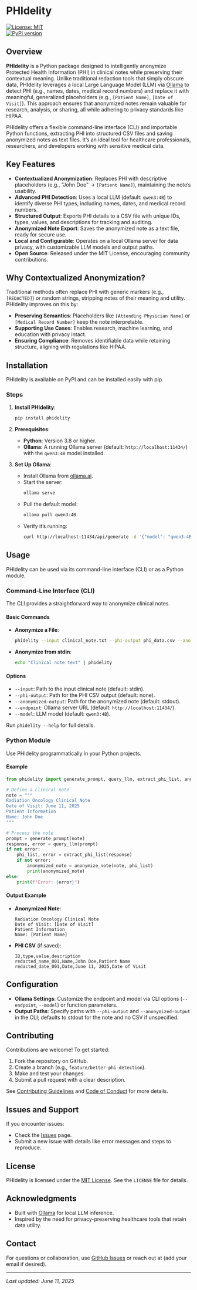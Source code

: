 # PHIdelity

[![License: MIT](https://img.shields.io/badge/License-MIT-yellow.svg)](https://opensource.org/licenses/MIT)  
[![PyPI version](https://badge.fury.io/py/phidelity.svg)](https://pypi.org/project/phidelity/)

## Overview

**PHIdelity** is a Python package designed to intelligently anonymize Protected Health Information (PHI) in clinical notes while preserving their contextual meaning. Unlike traditional redaction tools that simply obscure data, PHIdelity leverages a local Large Language Model (LLM) via [Ollama](https://ollama.ai/) to detect PHI (e.g., names, dates, medical record numbers) and replace it with meaningful, generalized placeholders (e.g., `[Patient Name]`, `[Date of Visit]`). This approach ensures that anonymized notes remain valuable for research, analysis, or sharing, all while adhering to privacy standards like HIPAA.

PHIdelity offers a flexible command-line interface (CLI) and importable Python functions, extracting PHI into structured CSV files and saving anonymized notes as text files. It’s an ideal tool for healthcare professionals, researchers, and developers working with sensitive medical data.

## Key Features

- **Contextualized Anonymization**: Replaces PHI with descriptive placeholders (e.g., "John Doe" → `[Patient Name]`), maintaining the note’s usability.
- **Advanced PHI Detection**: Uses a local LLM (default: `qwen3:4B`) to identify diverse PHI types, including names, dates, and medical record numbers.
- **Structured Output**: Exports PHI details to a CSV file with unique IDs, types, values, and descriptions for tracking and auditing.
- **Anonymized Note Export**: Saves the anonymized note as a text file, ready for secure use.
- **Local and Configurable**: Operates on a local Ollama server for data privacy, with customizable LLM models and output paths.
- **Open Source**: Released under the MIT License, encouraging community contributions.

## Why Contextualized Anonymization?

Traditional methods often replace PHI with generic markers (e.g., `[REDACTED]`) or random strings, stripping notes of their meaning and utility. PHIdelity improves on this by:

- **Preserving Semantics**: Placeholders like `[Attending Physician Name]` or `[Medical Record Number]` keep the note interpretable.
- **Supporting Use Cases**: Enables research, machine learning, and education with privacy intact.
- **Ensuring Compliance**: Removes identifiable data while retaining structure, aligning with regulations like HIPAA.

## Installation

PHIdelity is available on PyPI and can be installed easily with pip.

### Steps

1. **Install PHIdelity**:
   ```bash
   pip install phidelity
   ```

2. **Prerequisites**:
   - **Python**: Version 3.8 or higher.
   - **Ollama**: A running Ollama server (default: `http://localhost:11434/`) with the `qwen3:4B` model installed.

3. **Set Up Ollama**:
   - Install Ollama from [ollama.ai](https://ollama.ai/).
   - Start the server:
     ```bash
     ollama serve
     ```
   - Pull the default model:
     ```bash
     ollama pull qwen3:4B
     ```
   - Verify it’s running:
     ```bash
     curl http://localhost:11434/api/generate -d '{"model": "qwen3:4B", "prompt": "Test"}'
     ```

## Usage

PHIdelity can be used via its command-line interface (CLI) or as a Python module.

### Command-Line Interface (CLI)

The CLI provides a straightforward way to anonymize clinical notes.

#### Basic Commands

- **Anonymize a File**:
  ```bash
  phidelity --input clinical_note.txt --phi-output phi_data.csv --anonymized-output anonymized_note.txt
  ```
- **Anonymize from stdin**:
  ```bash
  echo "Clinical note text" | phidelity
  ```

#### Options

- `--input`: Path to the input clinical note (default: stdin).
- `--phi-output`: Path for the PHI CSV output (default: none).
- `--anonymized-output`: Path for the anonymized note (default: stdout).
- `--endpoint`: Ollama server URL (default: `http://localhost:11434/`).
- `--model`: LLM model (default: `qwen3:4B`).

Run `phidelity --help` for full details.

### Python Module

Use PHIdelity programmatically in your Python projects.

#### Example

```python
from phidelity import generate_prompt, query_llm, extract_phi_list, anonymize_note

# Define a clinical note
note = """
Radiation Oncology Clinical Note
Date of Visit: June 11, 2025
Patient Information
Name: John Doe
"""

# Process the note
prompt = generate_prompt(note)
response, error = query_llm(prompt)
if not error:
    phi_list, error = extract_phi_list(response)
    if not error:
        anonymized_note = anonymize_note(note, phi_list)
        print(anonymized_note)
else:
    print(f"Error: {error}")
```

#### Output Example

- **Anonymized Note**:
  ```
  Radiation Oncology Clinical Note
  Date of Visit: [Date of Visit]
  Patient Information
  Name: [Patient Name]
  ```
- **PHI CSV** (if saved):
  ```
  ID,type,value,description
  redacted_name_001,Name,John Doe,Patient Name
  redacted_date_001,Date,June 11, 2025,Date of Visit
  ```

## Configuration

- **Ollama Settings**: Customize the endpoint and model via CLI options (`--endpoint`, `--model`) or function parameters.
- **Output Paths**: Specify paths with `--phi-output` and `--anonymized-output` in the CLI; defaults to stdout for the note and no CSV if unspecified.

## Contributing

Contributions are welcome! To get started:

1. Fork the repository on GitHub.
2. Create a branch (e.g., `feature/better-phi-detection`).
3. Make and test your changes.
4. Submit a pull request with a clear description.

See [Contributing Guidelines](CONTRIBUTING.md) and [Code of Conduct](CODE_OF_CONDUCT.md) for more details.

## Issues and Support

If you encounter issues:
- Check the [Issues](https://github.com/your-username/phidelity/issues) page.
- Submit a new issue with details like error messages and steps to reproduce.

## License

PHIdelity is licensed under the [MIT License](LICENSE). See the `LICENSE` file for details.

## Acknowledgments

- Built with [Ollama](https://ollama.ai/) for local LLM inference.
- Inspired by the need for privacy-preserving healthcare tools that retain data utility.

## Contact

For questions or collaboration, use [GitHub Issues](https://github.com/your-username/phidelity/issues) or reach out at (add your email if desired).

---

*Last updated: June 11, 2025*